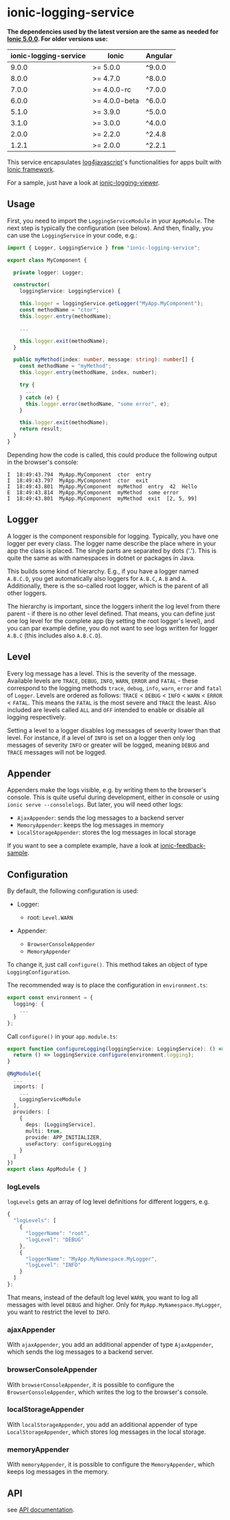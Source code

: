 # ionic-logging-service

**The dependencies used by the latest version are the same as needed for [Ionic 5.0.0](https://github.com/ionic-team/ionic/blob/master/CHANGELOG.md). For older versions use:**

| ionic-logging-service | Ionic | Angular
| ----- | -------- | ------
| 9.0.0 | >= 5.0.0 | ^9.0.0
| 8.0.0 | >= 4.7.0 | ^8.0.0
| 7.0.0 | >= 4.0.0-rc | ^7.0.0
| 6.0.0 | >= 4.0.0-beta | ^6.0.0
| 5.1.0 | >= 3.9.0 | ^5.0.0
| 3.1.0 | >= 3.0.0 | ^4.0.0
| 2.0.0 | >= 2.2.0 | ^2.4.8
| 1.2.1 | >= 2.0.0 | ^2.2.1

This service encapsulates [log4javascript](http://log4javascript.org/)'s functionalities for apps built with [Ionic framework](http://ionicframework.com).

For a sample, just have a look at [ionic-logging-viewer](https://github.com/Ritzlgrmft/ionic-logging-viewer).

## Usage

First, you need to import the `LoggingServiceModule` in your `AppModule`. The next step is typically the configuration (see below). And then, finally, you can use the `LoggingService` in your code, e.g.:

```TypeScript
import { Logger, LoggingService } from "ionic-logging-service";

export class MyComponent {

  private logger: Logger;

  constructor(
    loggingService: LoggingService) {

    this.logger = loggingService.getLogger("MyApp.MyComponent");
    const methodName = "ctor";
    this.logger.entry(methodName);

    ...

    this.logger.exit(methodName);
  }

  public myMethod(index: number, message: string): number[] {
    const methodName = "myMethod";
    this.logger.entry(methodName, index, number);

    try {
      ...
    } catch (e) {
      this.logger.error(methodName, "some error", e);
    }

    this.logger.exit(methodName);
    return result;
  }
}
```

Depending how the code is called, this could produce the following output in the browser's console:

```text
I  18:49:43.794  MyApp.MyComponent  ctor  entry
I  18:49:43.797  MyApp.MyComponent  ctor  exit
I  18:49:43.801  MyApp.MyComponent  myMethod  entry  42  Hello
E  18:49:43.814  MyApp.MyComponent  myMethod  some error
I  18:49:43.801  MyApp.MyComponent  myMethod  exit  [2, 5, 99]
```

## Logger

A logger is the component responsible for logging. Typically, you have one logger per every class. The logger name describe the place where in your app the class is placed. The single parts are separated by dots ('.'). This is quite the same as with namespaces in dotnet or packages in Java.

This builds some kind of hierarchy. E.g., if you have a logger named `A.B.C.D`, you get automatically also loggers for `A.B.C`, `A.B` and `A`. Additionally, there is the so-called root logger, which is the parent of all other loggers.

The hierarchy is important, since the loggers inherit the log level from there parent - if there is no other level defined. That means, you can define just one log level for the complete app (by setting the root logger's level), and you can par example define, you do not want to see logs written for logger `A.B.C` (this includes also `A.B.C.D`).

## Level

Every log message has a level. This is the severity of the message. Available levels are `TRACE`, `DEBUG`, `INFO`, `WARN`, `ERROR` and `FATAL` - these correspond to the logging methods `trace`, `debug`, `info`, `warn`, `error` and `fatal` of `Logger`. Levels are ordered as follows: `TRACE` < `DEBUG` < `INFO` < `WARN` < `ERROR` < `FATAL`. This means the `FATAL` is the most severe and `TRACE` the least. Also included are levels called `ALL` and `OFF` intended to enable or disable all logging respectively.

Setting a level to a logger disables log messages of severity lower than that level. For instance, if a level of `INFO` is set on a logger then only log messages of severity `INFO` or greater will be logged, meaning `DEBUG` and `TRACE` messages will not be logged.

## Appender

Appenders make the logs visible, e.g. by writing them to the browser's console. This is quite useful during development, either in console or using `ionic serve --consolelogs`. But later, you will need other logs:

- `AjaxAppender`: sends the log messages to a backend server
- `MemoryAppender`: keeps the log messages in memory
- `LocalStorageAppender`: stores the log messages in local storage

If you want to see a complete example, have a look at [ionic-feedback-sample](https://github.com/Ritzlgrmft/ionic-feedback-sample).

## Configuration

By default, the following configuration is used:

- Logger:
  - root: `Level.WARN`

- Appender:
  - `BrowserConsoleAppender`
  - `MemoryAppender`

To change it, just call `configure()`. This method takes an object of type `LoggingConfiguration`.

The recommended way is to place the configuration in `environment.ts`:

```TypeScript
export const environment = {
  logging: {
    ...
  }
};
```

Call `configure()` in your `app.module.ts`:

```TypeScript
export function configureLogging(loggingService: LoggingService): () => void {
  return () => loggingService.configure(environment.logging);
}

@NgModule({
  ...
  imports: [
    ...
    LoggingServiceModule
  ],
  providers: [
    {
      deps: [LoggingService],
      multi: true,
      provide: APP_INITIALIZER,
      useFactory: configureLogging
    }
  ]
})
export class AppModule { }
```

### logLevels

`logLevels` gets an array of log level definitions for different loggers, e.g.

```JavaScript
{
  "logLevels": [
    {
      "loggerName": "root",
      "logLevel": "DEBUG"
    },
    {
      "loggerName": "MyApp.MyNamespace.MyLogger",
      "logLevel": "INFO"
    }
  ]
};
```

That means, instead of the default log level `WARN`, you want to log all messages with level `DEBUG` and higher. Only for `MyApp.MyNamespace.MyLogger`, you want to restrict the level to `INFO`.

### ajaxAppender

With `ajaxAppender`, you add an additional appender of type `AjaxAppender`, which sends the log messages to a backend server.

### browserConsoleAppender

With `browserConsoleAppender`, it is possible to configure the `BrowserConsoleAppender`, which writes the log to the browser's console.

### localStorageAppender

With `localStorageAppender`, you add an additional appender of type `LocalStorageAppender`, which stores log messages in the local storage.

### memoryAppender

With `memoryAppender`, it is possible to configure the `MemoryAppender`, which keeps log messages in the memory.

## API

see [API documentation](https://ritzlgrmft.github.io/ionic-logging-service//service/index.html).

